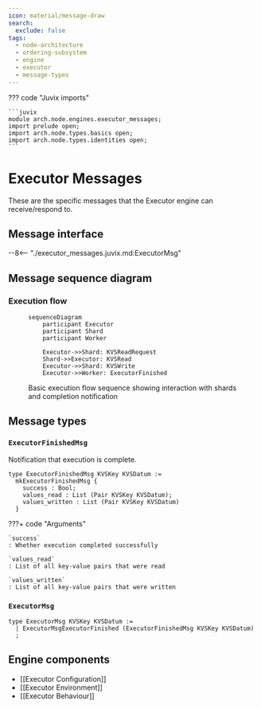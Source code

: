 ```yaml
---
icon: material/message-draw
search:
  exclude: false
tags:
  - node-architecture
  - ordering-subsystem
  - engine
  - executor
  - message-types
---
```


??? code "Juvix imports"

    ```juvix
    module arch.node.engines.executor_messages;
    import prelude open;
    import arch.node.types.basics open;
    import arch.node.types.identities open;
    ```

# Executor Messages

These are the specific messages that the Executor engine can receive/respond to.

## Message interface

--8<-- "./executor_messages.juvix.md:ExecutorMsg"

## Message sequence diagram

### Execution flow

<!-- --8<-- [start:message-sequence-diagram] -->
<figure markdown="span">

```mermaid
sequenceDiagram
    participant Executor
    participant Shard
    participant Worker

    Executor->>Shard: KVSReadRequest
    Shard->>Executor: KVSRead
    Executor->>Shard: KVSWrite
    Executor->>Worker: ExecutorFinished
```

<figcaption markdown="span">
Basic execution flow sequence showing interaction with shards and completion notification
</figcaption>
</figure>
<!-- --8<-- [end:message-sequence-diagram] -->

## Message types

### `ExecutorFinishedMsg`

Notification that execution is complete.

<!-- --8<-- [start:ExecutorFinishedMsg] -->
```juvix
type ExecutorFinishedMsg KVSKey KVSDatum :=
  mkExecutorFinishedMsg {
    success : Bool;
    values_read : List (Pair KVSKey KVSDatum);
    values_written : List (Pair KVSKey KVSDatum)
  }
```
<!-- --8<-- [end:ExecutorFinishedMsg] -->

???+ code "Arguments"

    `success`
    : Whether execution completed successfully

    `values_read`
    : List of all key-value pairs that were read

    `values_written`
    : List of all key-value pairs that were written

### `ExecutorMsg`

<!-- --8<-- [start:ExecutorMsg] -->
```juvix
type ExecutorMsg KVSKey KVSDatum :=
  | ExecutorMsgExecutorFinished (ExecutorFinishedMsg KVSKey KVSDatum)
  ;
```
<!-- --8<-- [end:ExecutorMsg] -->

## Engine components

- [[Executor Configuration]]
- [[Executor Environment]]
- [[Executor Behaviour]]